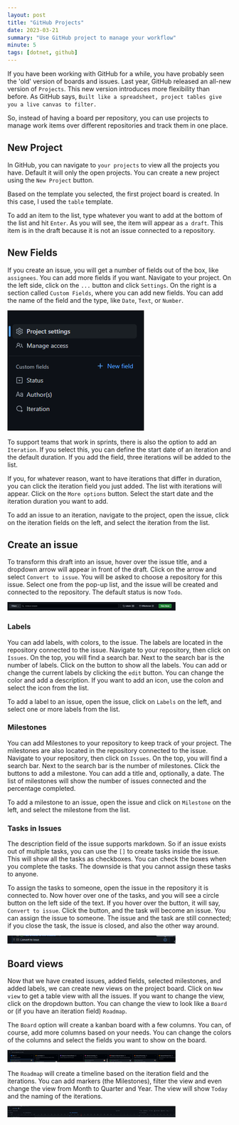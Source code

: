 ```yaml
---
layout: post
title: "GitHub Projects"
date: 2023-03-21
summary: "Use GitHub project to manage your workflow"
minute: 5
tags: [dotnet, github]
---
```


If you have been working with GitHub for a while, you have probably seen the 'old' version of boards and issues. Last year, GitHub released an all-new version of `Projects`. This new version introduces more flexibility than before. As GitHub says, `Built like a spreadsheet, project tables give you a live canvas to filter.` 

So, instead of having a board per repository, you can use projects to manage work items over different repositories and track them in one place. 

## New Project
In GitHub, you can navigate to `your projects` to view all the projects you have. Default it will only the open projects. You can create a new project using the `New Project` button.

Based on the template you selected, the first project board is created. In this case, I used the `table` template. 

To add an item to the list, type whatever you want to add at the bottom of the list and hit `Enter`. As you will see, the item will appear as `a draft`. This item is in the draft because it is not an issue connected to a repository. 

## New Fields
If you create an issue, you will get a number of fields out of the box, like `assignees`. You can add more fields if you want. Navigate to your project. On the left side, click on the `...` button and click `Settings`. On the right is a section called `Custom Fields`, where you can add new fields. You can add the name of the field and the type, like `Date`, `Text`, or `Number`. 

<img src="/images/githubprojectsnewfields.png" alt="new fields"/>

To support teams that work in sprints, there is also the option to add an `Iteration`. If you select this, you can define the start date of an iteration and the default duration. If you add the field, three iterations will be added to the list. 

If you, for whatever reason, want to have iterations that differ in duration, you can click the iteration field you just added. The list with iterations will appear. Click on the `More options` button. Select the start date and the iteration duration you want to add. 

To add an issue to an iteration, navigate to the project, open the issue, click on the iteration fields on the left, and select the iteration from the list. 

## Create an issue
To transform this draft into an issue, hover over the issue title, and a dropdown arrow will appear in front of the draft. Click on the arrow and select `Convert to issue`. You will be asked to choose a repository for this issue. Select one from the pop-up list, and the issue will be created and connected to the repository. The default status is now `Todo`. 

<img src="/images/githubprojectslabelsandmilestones.png" alt="labels and milestones" width="75%"/>

### Labels
You can add labels, with colors, to the issue. The labels are located in the repository connected to the issue. Navigate to your repository, then click on `Issues`. On the top, you will find a search bar. Next to the search bar is the number of labels. Click on the button to show all the labels. You can add or change the current labels by clicking the `edit` button. You can change the color and add a description. If you want to add an icon, use the colon and select the icon from the list.

To add a label to an issue, open the issue, click on `Labels` on the left, and select one or more labels from the list. 

### Milestones
You can add Milestones to your repository to keep track of your project. The milestones are also located in the repository connected to the issue. Navigate to your repository, then click on `Issues`. On the top, you will find a search bar. Next to the search bar is the number of milestones. Click the buttons to add a milestone. You can add a title and, optionally, a date. The list of milestones will show the number of issues connected and the percentage completed. 

To add a milestone to an issue, open the issue and click on `Milestone` on the left, and select the milestone from the list. 

### Tasks in Issues
The description field of the issue supports markdown. So if an issue exists out of multiple tasks, you can use the `[]` to create tasks inside the issue. This will show all the tasks as checkboxes. You can check the boxes when you complete the tasks. The downside is that you cannot assign these tasks to anyone. 

To assign the tasks to someone, open the issue in the repository it is connected to. Now hover over one of the tasks, and you will see a circle button on the left side of the text. If you hover over the button, it will say, `Convert to issue`. Click the button, and the task will become an issue. You can assign the issue to someone. The issue and the task are still connected; if you close the task, the issue is closed, and also the other way around. 

<img src="/images/githubprojectsconverttoissue.png" alt="convert task to issue" width="75%"/>

## Board views
Now that we have created issues, added fields, selected milestones, and added labels, we can create new views on the project board. Click on `New view` to get a table view with all the issues. If you want to change the view, click on the dropdown button. You can change the view to look like a `Board` or (if you have an iteration field) `Roadmap`. 

The `Board` option will create a kanban board with a few columns. You can, of course, add more columns based on your needs. You can change the colors of the columns and select the fields you want to show on the board.

<img src="/images/githubprojectsboard.png" alt="board view" width="75%"/>

The `Roadmap` will create a timeline based on the iteration field and the iterations. You can add markers (the Milestones), filter the view and even change the view from Month to Quarter and Year. The view will show `Today` and the naming of the iterations. 

<img src="/images/githubprojectsroadmap.png" alt="roadmap view" width="75%"/>

